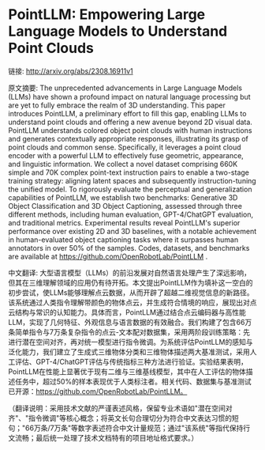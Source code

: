 # PointLLM: Empowering Large Language Models to Understand Point Clouds

链接: http://arxiv.org/abs/2308.16911v1

原文摘要:
The unprecedented advancements in Large Language Models (LLMs) have shown a
profound impact on natural language processing but are yet to fully embrace the
realm of 3D understanding. This paper introduces PointLLM, a preliminary effort
to fill this gap, enabling LLMs to understand point clouds and offering a new
avenue beyond 2D visual data. PointLLM understands colored object point clouds
with human instructions and generates contextually appropriate responses,
illustrating its grasp of point clouds and common sense. Specifically, it
leverages a point cloud encoder with a powerful LLM to effectively fuse
geometric, appearance, and linguistic information. We collect a novel dataset
comprising 660K simple and 70K complex point-text instruction pairs to enable a
two-stage training strategy: aligning latent spaces and subsequently
instruction-tuning the unified model. To rigorously evaluate the perceptual and
generalization capabilities of PointLLM, we establish two benchmarks:
Generative 3D Object Classification and 3D Object Captioning, assessed through
three different methods, including human evaluation, GPT-4/ChatGPT evaluation,
and traditional metrics. Experimental results reveal PointLLM's superior
performance over existing 2D and 3D baselines, with a notable achievement in
human-evaluated object captioning tasks where it surpasses human annotators in
over 50% of the samples. Codes, datasets, and benchmarks are available at
https://github.com/OpenRobotLab/PointLLM .

中文翻译:
大型语言模型（LLMs）的前沿发展对自然语言处理产生了深远影响，但其在三维理解领域的应用仍有待开拓。本文提出PointLLM作为填补这一空白的初步尝试，使LLMs能够理解点云数据，从而开辟了超越二维视觉信息的新路径。该系统通过人类指令理解带颜色的物体点云，并生成符合情境的响应，展现出对点云结构与常识的认知能力。具体而言，PointLLM通过结合点云编码器与高性能LLM，实现了几何特征、外观信息与语言数据的有效融合。我们构建了包含66万条简单指令与7万条复杂指令的点云-文本配对数据集，采用两阶段训练策略：先进行潜在空间对齐，再对统一模型进行指令微调。为系统评估PointLLM的感知与泛化能力，我们建立了生成式三维物体分类和三维物体描述两大基准测试，采用人工评估、GPT-4/ChatGPT评估与传统指标三种方法进行验证。实验结果表明，PointLLM在性能上显著优于现有二维与三维基线模型，其中在人工评估的物体描述任务中，超过50%的样本表现优于人类标注者。相关代码、数据集与基准测试已开源：https://github.com/OpenRobotLab/PointLLM。

（翻译说明：采用技术文献的严谨表述风格，保留专业术语如"潜在空间对齐"、"指令微调"等核心概念；将英文长句合理切分为符合中文表达习惯的短句；"66万条/7万条"等数字表述符合中文计量规范；通过"该系统"等指代保持行文流畅；最后统一处理了技术文档特有的项目地址格式要求。）
